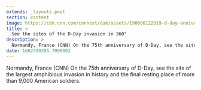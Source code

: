 ```yaml
--- 
extends: _layouts.post 
section: content 
image: https://cdn.cnn.com/cnnnext/dam/assets/190606122019-d-day-anniversary-cropped-vr-360-super-tease.jpg 
title: > 
  See the sites of the D-Day invasion in 360° 
description: > 
  Normandy, France (CNN) On the 75th anniversary of D-Day, see the site of the largest amphibious invasion in history and the final resting place of more than 9,000 American soldiers. 
date: 1602300395.7090862 
--- 
```

Normandy, France (CNN) On the 75th anniversary of D-Day, see the site of the largest amphibious invasion in history and the final resting place of more than 9,000 American soldiers.